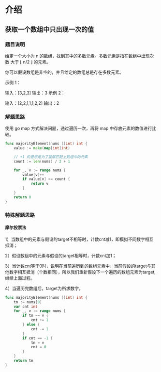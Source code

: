 # 介绍

## 获取一个数组中只出现一次的值

### 题目说明

给定一个大小为 n 的数组，找到其中的多数元素。多数元素是指在数组中出现次数 大于 ⌊ n/2 ⌋ 的元素。

你可以假设数组是非空的，并且给定的数组总是存在多数元素。

示例 1：

输入：[3,2,3]
输出：3
示例 2：

输入：[2,2,1,1,1,2,2]
输出：2

### 解题思路

使用 go map 方式解决问题，通过遍历一次，再将 map 中存放元素的数值进行比较。

```go
func majorityElement(nums []int) int {
	value := make(map[int]int)

	// +1 的意思是为了能够匹配上数组中的元素
	count := len(nums) / 2 + 1

	for _, v := range nums {
		value[v]++
		if value[v] >= count {
			return v
		}
	}
	return 0
}
```

### 特殊解题思路

#### 摩尔投票法

1）当数组中的元素与假设的target不相等时，计数cnt减1，即模拟不同数字相互抵消；

2）假设数组中的元素与假设的target相等时，计数cnt加1；

3）当计数cnt等于0时，说明在当前遍历到的数组元素中，当前假设的target与其他数字相互抵消（个数相同），所以我们重新假设下一个遍历的数组元素为target,继续上面过程。

4）当遍历完数组后，target为所求数字。

```go
func majorityElement(nums []int) int {
	tn := nums[0]
	var cnt int
	for _, v := range nums {
		if tn == v {
			cnt += 1
		} else {
			cnt -= 1
		}
		if cnt == -1 {
			tn = v
			cnt = 0
		}
	}
	return tn
}
```